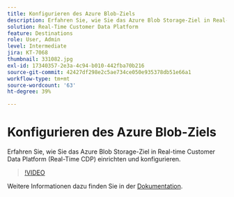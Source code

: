 ```yaml
---
title: Konfigurieren des Azure Blob-Ziels
description: Erfahren Sie, wie Sie das Azure Blob Storage-Ziel in Real-time Customer Data Platform (Real-Time CDP) einrichten und konfigurieren.
solution: Real-Time Customer Data Platform
feature: Destinations
role: User, Admin
level: Intermediate
jira: KT-7068
thumbnail: 331082.jpg
exl-id: 17340357-2e3a-4c94-b010-442fba70b216
source-git-commit: 42427df298e2c5ae734ce050e935378db51e66a1
workflow-type: tm+mt
source-wordcount: '63'
ht-degree: 39%

---
```


# Konfigurieren des Azure Blob-Ziels

Erfahren Sie, wie Sie das Azure Blob Storage-Ziel in Real-time Customer Data Platform (Real-Time CDP) einrichten und konfigurieren.

>[!VIDEO](https://video.tv.adobe.com/v/331082/?quality=12&learn=on)

Weitere Informationen dazu finden Sie in der [Dokumentation](https://experienceleague.adobe.com/docs/experience-platform/destinations/catalog/cloud-storage/azure-blob.html?lang=de).
